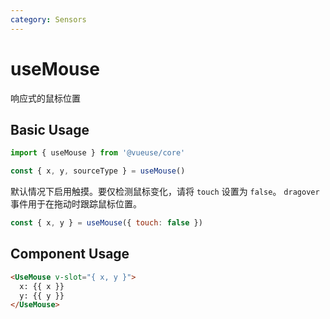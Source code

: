 ```yaml
---
category: Sensors
---
```


# useMouse

响应式的鼠标位置

## Basic Usage

```js
import { useMouse } from '@vueuse/core'

const { x, y, sourceType } = useMouse()
```

默认情况下启用触摸。要仅检测鼠标变化，请将 `touch` 设置为 `false`。 `dragover` 事件用于在拖动时跟踪鼠标位置。

```js
const { x, y } = useMouse({ touch: false })
```

## Component Usage

```html
<UseMouse v-slot="{ x, y }">
  x: {{ x }}
  y: {{ y }}
</UseMouse>
```
